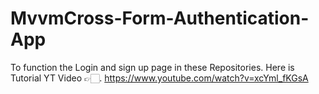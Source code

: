 # MvvmCross-Form-Authentication-App
To function the  Login and sign up page in these Repositories.
Here is Tutorial YT Video 👉🏻. https://www.youtube.com/watch?v=xcYml_fKGsA



